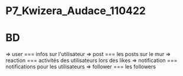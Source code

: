 # P7_Kwizera_Audace_110422

# BD
=> user === infos sur l'utilisateur
=> post === les posts sur le mur
=> reaction === activités des utilisateurs lors des likes 
=> notification === notifications pour les utilisateurs
=> follower === les followers

